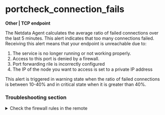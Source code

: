 # portcheck_connection_fails

**Other | TCP endpoint**

The Netdata Agent calculates the average ratio of failed connections over the last 5 minutes. This
alert indicates that too many connections failed. Receiving this alert means that your endpoint is
unreachable due to: 

1. The service is no longer running or not working properly.
2. Access to this port is denied by a firewall.
3. Port forwarding rile is incorrectly configured
4. The IP of the node you want to access is set to a private IP address

This alert is triggered in warning state when the ratio of failed connections is between 10-40% and
in critical state when it is greater than 40%.

### Troubleshooting section

<details>
<summary>Check the firewall rules in the remote</summary>

Check the INPUT chain rules, verify that you have allowed access from the host (Agent configured in it)
to the remote node.

**IPtables**

    ```
    root@netdata # iptables -L INPUT
    ```

</details>